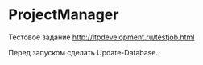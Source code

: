 # ProjectManager

Тестовое задание http://itpdevelopment.ru/testjob.html 

Перед запуском сделать Update-Database.

